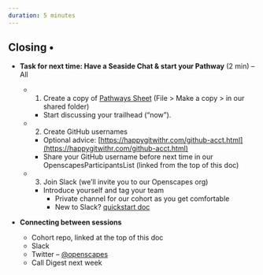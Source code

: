 ```yaml
---
duration: 5 minutes
---
```


## Closing • 

- **Task for next time: Have a Seaside Chat & start your Pathway** (2 min) – All 
  - 1) Create a copy of [Pathways Sheet](https://drive.google.com/open?id=1X_-qPdWDCpw2F3nZr6vZnq87guyUIGLvekm0XV2H-A8) (File > Make a copy > in our shared folder)
    - Start discussing your trailhead (“now”). 
  - 2) Create GitHub usernames 
    - Optional advice: [https://happygitwithr.com/github-acct.html](https://happygitwithr.com/github-acct.html) 
    - Share your GitHub username before next time in our OpenscapesParticipantsList (linked from the top of this doc)
  - 3) Join Slack (we’ll invite you to our Openscapes org)
    - Introduce yourself and tag your team
        - Private channel for our cohort as you get comfortable 
        - New to Slack? [quickstart doc](https://zenodo.org/record/3763730#.YIxK6-tlDUI)

- **Connecting between sessions**
  - Cohort repo, linked at the top of this doc
  - Slack
  - Twitter – [@openscapes](https://twitter.com/openscapes) 
  - Call Digest next week 

